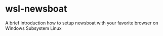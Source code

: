 # wsl-newsboat
A brief introduction how to setup newsboat with your favorite browser  on Windows Subsystem Linux 
